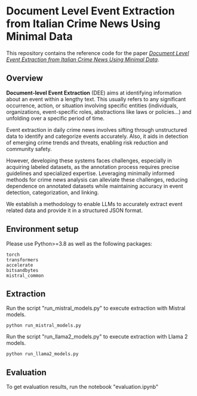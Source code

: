 # Document Level Event Extraction from Italian Crime News Using Minimal Data

This repository contains the reference code for the paper _[Document Level Event Extraction from Italian Crime News Using Minimal Data](https://)_.

<!-- Please cite with the following BibTeX:
```
@inproceedings{}
``` -->

## Overview
**Document-level Event Extraction** (DEE) aims at identifying information about an event within a lengthy text. This usually refers to any significant occurrence, action, or situation involving specific entities (individuals, organizations, event-specific roles, abstractions like laws or policies...) and unfolding over a specific period of time.

Event extraction in daily crime news involves sifting through unstructured data to identify and categorize events accurately. Also, it aids in detection of emerging crime trends and threats, enabling risk reduction and community safety.

<!-- Space for the figure -->

However, developing these systems faces challenges, especially in acquiring labeled datasets, as the annotation process requires precise guidelines and specialized expertise. Leveraging minimally informed methods for crime news analysis can alleviate these challenges, reducing dependence on annotated datasets while maintaining accuracy in event detection, categorization, and linking.

We establish a methodology to enable LLMs to accurately extract event related data and provide it in a structured JSON format.

## Environment setup
Please use Python>=3.8 as well as the following packages:
```
torch
transformers
accelerate
bitsandbytes
mistral_common
```

## Extraction

Run the script "run_mistral_models.py" to execute extraction with Mistral models.
```
python run_mistral_models.py
```

Run the script "run_llama2_models.py" to execute extraction with Llama 2 models.
```
python run_llama2_models.py
```

## Evaluation
To get evaluation results, run the notebook "evaluation.ipynb"

